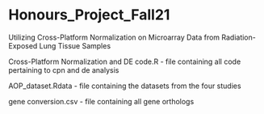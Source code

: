 # Honours_Project_Fall21
Utilizing Cross-Platform Normalization on Microarray Data from Radiation-Exposed Lung Tissue Samples

Cross-Platform Normalization and DE code.R - file containing all code pertaining to cpn and de analysis

AOP_dataset.Rdata - file containing the datasets from the four studies

gene conversion.csv - file containing all gene orthologs
